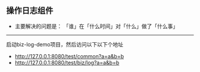 ## 操作日志组件

- 主要解决的问题是： 「谁」在「什么时间」对「什么」做了「什么事」

-----------

启动biz-log-demo项目，然后访问以下以下个地址
- http://127.0.0.1:8080/test/common?a=a&b=b
- http://127.0.0.1:8080/test/biz/log?a=a&b=b

